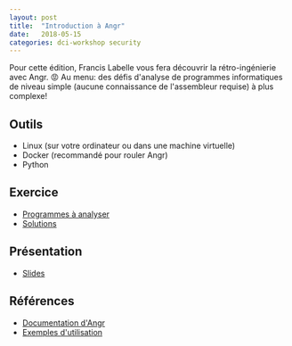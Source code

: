 ```yaml
---
layout: post
title:  "Introduction à Angr"
date:   2018-05-15
categories: dci-workshop security
---
```


Pour cette édition, Francis Labelle vous fera découvrir la rétro-ingénierie avec Angr. 😡 Au menu: des défis d'analyse de programmes informatiques de niveau simple (aucune connaissance de l'assembleur requise) à plus complexe!

## Outils
- Linux (sur votre ordinateur ou dans une machine virtuelle)
- Docker (recommandé pour rouler Angr)
- Python

## Exercice
- [Programmes à analyser](https://drive.google.com/open?id=1a2IiLSk5S0__D1ct2LJhBIl2tk2mxg9J)
- [Solutions](https://drive.google.com/open?id=1VCYbZ78mD7j6mi-gwl1Lecpl3zuXrCov)

## Présentation
- [Slides](https://drive.google.com/open?id=1pQBsZZ72fT-_uNILkjsj6jOcOh8aSPyV)

## Références
- [Documentation d'Angr](https://docs.angr.io/)
- [Exemples d'utilisation](https://github.com/angr/angr-doc/tree/master/examples)

